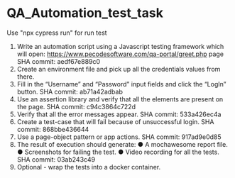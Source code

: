 # QA_Automation_test_task
Use "npx cypress run" for run test
1. Write an automation script using a Javascript testing framework which will open:
    https://www.pecodesoftware.com/qa-portal/greet.php page
    SHA commit: aedf67e889c0
2. Create an environment file and pick up all the credentials values from there. 
3. Fill in the “Username” and “Password” input fields and click the “LogIn” button.
    SHA commit: ab71a42adbab
4. Use an assertion library and verify that all the elements are present on the page.
    SHA commit: c94c3864c722d
5. Verify that all the error messages appear.
    SHA commit: 533a426ec4a
6. Create a test-case that will fail because of unsuccessful login.
    SHA commit: 868bbe436644
7. Use a page-object pattern or app actions.
    SHA commit: 917ad9e0d85
8. The result of execution should generate:
    ● A mochawesome report file.
    ● Screenshots for failing the test.
    ● Video recording for all the tests.
    SHA commit: 03ab243c49
9. Optional - wrap the tests into a docker container.
